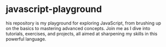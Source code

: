 # javascript-playground
his repository is my playground for exploring JavaScript, from brushing up on the basics to mastering advanced concepts. Join me as I dive into tutorials, exercises, and projects, all aimed at sharpening my skills in this powerful language.
